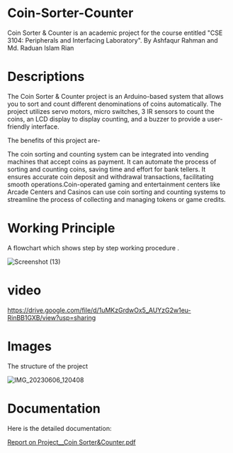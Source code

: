 # Coin-Sorter-Counter
Coin Sorter &amp; Counter is an academic project for the course entitled "CSE 3104: Peripherals and Interfacing Laboratory". 
By Ashfaqur Rahman and Md. Raduan Islam Rian

# Descriptions
The Coin Sorter & Counter project is an Arduino-based system that allows you to sort and count different denominations of coins automatically. The project utilizes servo motors, micro switches,  3 IR sensors to count the coins, an LCD display to display counting, and a buzzer to provide a user-friendly interface.

The benefits of  this project are- 

The coin sorting and counting system  can be integrated into vending machines that accept coins as payment. It can automate the process of sorting and counting coins, saving time and effort for bank tellers. It ensures accurate coin deposit and withdrawal transactions, facilitating smooth operations.Coin-operated gaming and entertainment centers like Arcade Centers and Casinos can use coin sorting and counting systems to streamline the process of collecting and managing tokens or game credits.



# Working Principle

A flowchart which shows step by step working procedure .

![Screenshot (13)](https://github.com/ashfaq099/Coin-Sorter-Counter/assets/126937098/b56b01c1-c775-4395-81e3-b21d28f58f13)

# video


https://drive.google.com/file/d/1uMKzGrdwOx5_AUYzG2w1eu-RinBB1GXB/view?usp=sharing



# Images

The structure of the project 

![IMG_20230606_120408](https://github.com/ashfaq099/Coin-Sorter-Counter/assets/126937098/26f93ba9-260b-45f0-9b01-16e1223f3975)


# Documentation 


Here is the detailed documentation:

[Report on Project__Coin Sorter&Counter.pdf](https://github.com/ashfaq099/Coin-Sorter-Counter/files/11767125/Report.on.Project__Coin.Sorter.Counter.pdf)
